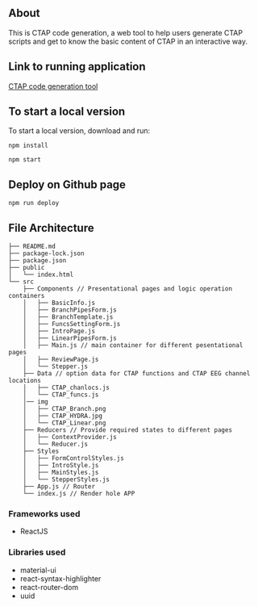 ## About
This is CTAP code generation, a web tool to help users generate CTAP scripts and get to know the basic content of CTAP in an interactive way.

## Link to running application
[CTAP code generation tool](https://ruoyanmeng.github.io/ctap/#/)

## To start a local version
To start a local version, download and run:
<pre><code>npm install</code></pre>
<pre><code>npm start</code></pre>

## Deploy on Github page
<pre><code>npm run deploy</code></pre>

## File Architecture
```
├── README.md
├── package-lock.json
├── package.json
├── public
│   └── index.html
└── src
    ├── Components // Presentational pages and logic operation containers
    │   ├── BasicInfo.js 
    │   ├── BranchPipesForm.js
    │   ├── BranchTemplate.js
    │   ├── FuncsSettingForm.js
    │   ├── IntroPage.js
    │   ├── LinearPipesForm.js
    │   ├── Main.js // main container for different pesentational pages
    │   ├── ReviewPage.js
    │   └── Stepper.js
    ├── Data // option data for CTAP functions and CTAP EEG channel locations
    │   ├── CTAP_chanlocs.js 
    │   └── CTAP_funcs.js
    │── img 
    │   ├── CTAP_Branch.png
    │   ├── CTAP_HYDRA.jpg
    │   └── CTAP_Linear.png
    ├── Reducers // Provide required states to different pages
    │   ├── ContextProvider.js   
    │   └── Reducer.js
    ├── Styles
    │   ├── FormControlStyles.js
    │   ├── IntroStyle.js
    │   ├── MainStyles.js
    │   └── StepperStyles.js
    ├── App.js // Router
    └── index.js // Render hole APP
```

### Frameworks used
* ReactJS

### Libraries used
* material-ui
* react-syntax-highlighter
* react-router-dom
* uuid

